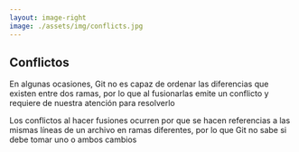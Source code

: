 ```yaml
---
layout: image-right
image: ./assets/img/conflicts.jpg
---
```


<div class="flex h-full flex-col justify-center">

<div class="w-full">

## Conflictos
</div>

En algunas ocasiones, Git no es capaz de ordenar las diferencias que existen entre dos ramas, por lo que al fusionarlas emite un conflicto y requiere de nuestra atención para resolverlo

Los conflictos al hacer fusiones ocurren por que se hacen referencias a las mismas líneas de un archivo en ramas diferentes, por lo que Git no sabe si debe tomar uno o ambos cambios

</div>
